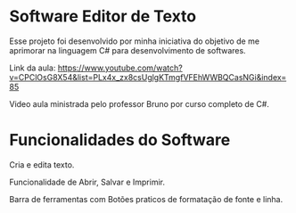 # Software Editor de Texto
Esse projeto foi desenvolvido por minha iniciativa do objetivo de me aprimorar na linguagem C# para desenvolvimento de softwares.

Link da aula: https://www.youtube.com/watch?v=CPClOsG8X54&list=PLx4x_zx8csUglgKTmgfVFEhWWBQCasNGi&index=85

Video aula ministrada pelo professor Bruno por curso completo de C#.

# Funcionalidades do Software
Cria e edita texto.

Funcionalidade de Abrir, Salvar e Imprimir.

Barra de ferramentas com Botões praticos de formatação de fonte e linha.
